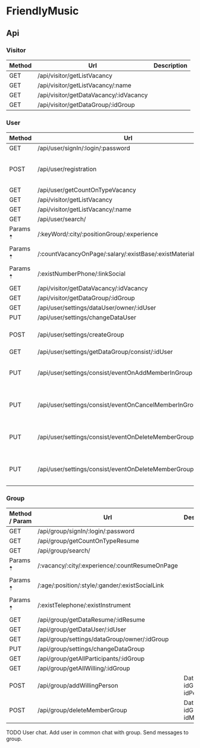 # FriendlyMusic

## Api

### Visitor

| Method | Url                                    | Description |
| ------ | -------------------------------------- | ----------- |
| GET    | /api/visitor/getListVacancy            |             |
| GET    | /api/visitor/getListVacancy/:name      |             |
| GET    | /api/visitor/getDataVacancy/:idVacancy |             |
| GET    | /api/visitor/getDataGroup/:idGroup     |             |

### User

| Method   | Url                                                         | Description                              |
| -------- | ----------------------------------------------------------- | ---------------------------------------- |
| GET      | /api/user/signIn/:login/:password                           |                                          |
| POST     | /api/user/registration                                      | Data : fio, login, password, retPassword |
| GET      | /api/user/getCountOnTypeVacancy                             |                                          |
| GET      | /api/visitor/getListVacancy                                 |                                          |
| GET      | /api/visitor/getListVacancy/:name                           |                                          |
| GET      | /api/user/search/                                           |                                          |
| Params 🠡 | /:keyWord/:city/:positionGroup/:experience                  |                                          |
| Params 🠡 | /:countVacancyOnPage/:salary/:existBase/:existMaterial      |                                          |
| Params 🠡 | /:existNumberPhone/:linkSocial                              |                                          |
| GET      | /api/visitor/getDataVacancy/:idVacancy                      |                                          |
| GET      | /api/visitor/getDataGroup/:idGroup                          |                                          |
| GET      | /api/user/settings/dataUser/owner/:idUser                   |                                          |
| PUT      | /api/user/settings/changeDataUser                           |                                          |
| POST     | /api/user/settings/createGroup                              | Data: login, password, name              |
| GET      | /api/user/settings/getDataGroup/consist/:idUser             |                                          |
| PUT      | /api/user/settings/consist/eventOnAddMemberInGroup          | Data : idUser, idGroup, idMember         |
| PUT      | /api/user/settings/consist/eventOnCancelMemberInGroup       | Data : idUser, idGroup, idMember         |
| PUT      | /api/user/settings/consist/eventOnDeleteMemberGroupAgree    | Data : idUser, idGroup, idMember         |
| PUT      | /api/user/settings/consist/eventOnDeleteMemberGroupDisagree | Data : idUser, idGroup, idMember         |

### Group

| Method / Param | Url                                                   | Description             |
| -------------- | ----------------------------------------------------- | ----------------------- |
| GET            | /api/group/signIn/:login/:password                    |                         |
| GET            | /api/group/getCountOnTypeResume                       |                         |
| GET            | /api/group/search/                                    |                         |
| Params 🠡       | /:vacancy/:city/:experience/:countResumeOnPage<br />  |                         |
| Params 🠡       | /:age/:position/:style/:gander/:existSocialLink<br /> |                         |
| Params 🠡       | /:existTelephone/:existInstrument                     |                         |
| GET            | /api/group/getDataResume/:idResume                    |                         |
| GET            | /api/group/getDataUser/:idUser                        |                         |
| GET            | /api/group/settings/dataGroup/owner/:idGroup          |                         |
| PUT            | /api/group/settings/changeDataGroup                   |                         |
| GET            | /api/group/getAllParticipants/:idGroup                |                         |
| GET            | /api/group/getAllWilling/:idGroup                     |                         |
| POST           | /api/group/addWillingPerson                           | Data: idGroup, idPerson |
| POST           | /api/group/deleteMemberGroup                          | Data: idGroup, idMember |

TODO User chat. Add user in common chat with group. Send messages to group.

<!-- Common query</br>
/api/visitor/getListVacancy</br>
/api/visitor/getListVacancy/:name -->
